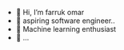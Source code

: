 - 👋 Hi, I’m farruk omar
- 👀 aspiring software engineer..
- 🌱 Machine learning enthusiast
- 💞️  ...

<!---
farruk12/farruk12 is a ✨ special ✨ repository because its `README.md` (this file) appears on your GitHub profile.
You can click the Preview link to take a look at your changes.
--->
